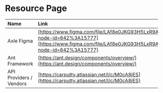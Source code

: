 # Resource Page

| Name | Link |
| :--- | :--- |
| Axle Figma | [https://www.figma.com/file/LAf8e0JKG93H5LxR9Asfbu/Axle?node-id=642%3A15777](https://www.figma.com/file/LAf8e0JKG93H5LxR9Asfbu/Axle?node-id=642%3A15777) |
| Ant Framework | [https://ant.design/components/overview/](https://ant.design/components/overview/) |
| API Providers / Vendors | [https://carputty.atlassian.net/l/c/M0cA8jES](https://carputty.atlassian.net/l/c/M0cA8jES) |




